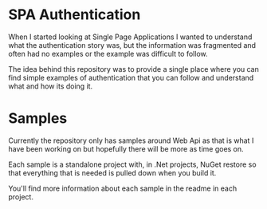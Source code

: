 SPA Authentication
==================

When I started looking at Single Page Applications I wanted to understand what the authentication story was, but the information was fragmented and often had no examples or the example was difficult to follow.

The idea behind this repository was to provide a single place where you can find simple examples of authentication that you can follow and understand what and how its doing it.

Samples
=======

Currently the repository only has samples around Web Api as that is what I have been working on but hopefully there will be more as time goes on.

Each sample is a standalone project with, in .Net projects, NuGet restore so that everything that is needed is pulled down when you build it.

You'll find more information about each sample in the readme in each project. 
